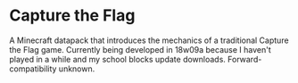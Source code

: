 # Capture the Flag

A Minecraft datapack that introduces the mechanics of a traditional Capture the Flag game. Currently being developed in 18w09a because I haven't played in a while and my school blocks update downloads. Forward-compatibility unknown.
